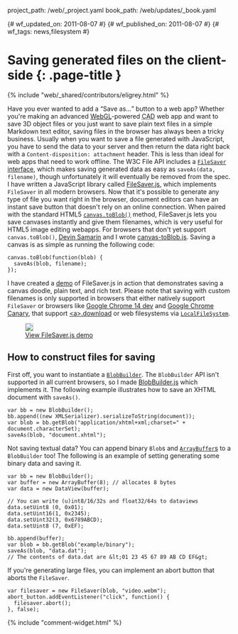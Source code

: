 project_path: /web/_project.yaml
book_path: /web/updates/_book.yaml

{# wf_updated_on: 2011-08-07 #}
{# wf_published_on: 2011-08-07 #}
{# wf_tags: news,filesystem #}

# Saving generated files on the client-side {: .page-title }

{% include "web/_shared/contributors/eligrey.html" %}


<p>Have you ever wanted to add a <q>Save as&hellip;</q> button to a web app? Whether you're making an advanced <a href="https://developer.mozilla.org/en/WebGL">WebGL</a>-powered <abbr title="computer-aided design">CAD</abbr> web app and want to save 3D object files or you just want to save plain text files in a simple Markdown text editor, saving files in the browser has always been a tricky business. Usually when you want to save a file generated with JavaScript, you have to send the data to your server and then return the data right back with a <code>Content-disposition: attachment</code> header. This is less than ideal for web apps that need to work offline. The W3C File API includes a <a href="http://www.w3.org/TR/file-writer-api/#the-filesaver-interface"><code>FileSaver</code> interface</a>, which makes saving generated data as easy as <code>saveAs(data, filename)</code>, though unfortunately it will eventually be removed from the spec. I have written a JavaScript library called <a href="https://github.com/eligrey/FileSaver.js">FileSaver.js</a>, which implements <code>FileSaver</code> in all modern browsers. Now that it's possible to generate any type of file you want right in the browser, document editors can have an instant save button that doesn't rely on an online connection. When paired with the standard HTML5 <a href="http://www.w3.org/TR/html5/the-canvas-element.html"><code>canvas.toBlob()</code></a> method, FileSaver.js lets you save canvases instantly and give them filenames, which is very useful for HTML5 image editing webapps. For browsers that don't yet support <code>canvas.toBlob()</code>, <a href="https://github.com/eboyjr">Devin Samarin</a> and I wrote <a href="https://github.com/eligrey/canvas-toBlob.js">canvas-toBlob.js</a>. Saving a canvas is as simple as running the following code:</p>


    canvas.toBlob(function(blob) {
      saveAs(blob, filename);
    });
    

<p>I have created a <a href="http://oftn.org/projects/FileSaver.js/demo/">demo</a> of FileSaver.js in action that demonstrates saving a canvas doodle, plain text, and rich text. Please note that saving with custom filenames is only supported in browsers that either natively support <code>FileSaver</code> or browsers like <a href="http://www.chromium.org/getting-involved/dev-channel">Google Chrome 14 dev</a> and <a href="http://tools.google.com/dlpage/chromesxs">Google Chrome Canary</a>, that support <a href="http://developers.whatwg.org/links.html#downloading-resources">&lt;a&gt;.download</a> or web filesystems via <a href="http://www.w3.org/TR/file-system-api/#using-localfilesystem"><code>LocalFileSystem</code></a>.</p>

<figure><a href="http://eligrey.com/demos/FileSaver.js/"><img style="border:1px solid #ccc;max-width: 100%;" src="/web/updates/images/2011/08/saving-generated-files/filesaverss.png">
<figcaption>View FileSaver.js demo</figcaption></a></figure>

## How to construct files for saving

<p>First off, you want to instantiate a <a href="https://developer.mozilla.org/en/DOM/BlobBuilder"><code>BlobBuilder</code></a>. The <code>BlobBuilder</code> API isn't supported in all current browsers, so I made <a href="https://github.com/eligrey/BlobBuilder.js">BlobBuilder.js</a> which implements it. The following example illustrates how to save an XHTML document with <code>saveAs()</code>.</p>


    var bb = new BlobBuilder();
    bb.append((new XMLSerializer).serializeToString(document));
    var blob = bb.getBlob("application/xhtml+xml;charset=" + document.characterSet);
    saveAs(blob, "document.xhtml");
    

<p>Not saving textual data? You can append binary <code>Blob</code>s and <a href="https://developer.mozilla.org/en/JavaScript_typed_arrays"><code>ArrayBuffer</code>s</a> to a <code>BlobBuilder</code> too! The following is an example of setting generating some binary data and saving it.</p>


    var bb = new BlobBuilder();
    var buffer = new ArrayBuffer(8); // allocates 8 bytes
    var data = new DataView(buffer);
    
    // You can write (u)int8/16/32s and float32/64s to dataviews
    data.setUint8 (0, 0x01);
    data.setUint16(1, 0x2345);
    data.setUint32(3, 0x6789ABCD);
    data.setUint8 (7, 0xEF);
    
    bb.append(buffer);
    var blob = bb.getBlob("example/binary");
    saveAs(blob, "data.dat");
    // The contents of data.dat are &lt;01 23 45 67 89 AB CD EF&gt;
    

<p>If you're generating large files, you can implement an abort button that aborts the <code>FileSaver</code>.</p>


    var filesaver = new FileSaver(blob, "video.webm");
    abort_button.addEventListener("click", function() {
      filesaver.abort();
    }, false);
    


{% include "comment-widget.html" %}

